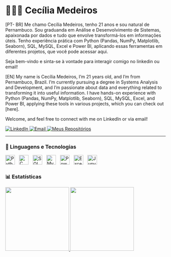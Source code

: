 # 👩🏻‍💻 Cecília Medeiros


[PT- BR] Me chamo Cecília Medeiros, tenho 21 anos e sou natural de Pernambuco. 
Sou graduanda em Análise e Desenvolvimento de Sistemas, 
apaixonada por dados e tudo que envolve transformá-los em informações úteis. 
Tenho experiência prática com Python (Pandas, NumPy, Matplotlib, Seaborn), SQL, MySQL, Excel e Power BI, aplicando essas ferramentas em diferentes projetos, que você pode acessar aqui.

Seja bem-vindo e sinta-se à vontade para interagir comigo no linkedin ou email! 

[EN] My name is Cecília Medeiros, I’m 21 years old, and I’m from Pernambuco, Brazil.
I’m currently pursuing a degree in Systems Analysis and Development,
and I’m passionate about data and everything related to transforming it into useful information.
I have hands-on experience with Python (Pandas, NumPy, Matplotlib, Seaborn), SQL, MySQL, Excel, and Power BI, applying these tools in various projects, which you can check out [here].

Welcome, and feel free to connect with me on LinkedIn or via email!

<p align="left">
    <a href="https://www.linkedin.com/in/medeiroscecilia22/" target="_blank">
    <img 
        alt="LinkedIn" 
        title="Conecte-se comigo no LinkedIn" 
        src="https://img.shields.io/badge/LinkedIn-0A66C2?style=for-the-badge&logo=linkedin&logoColor=white"
    />
    </a>
    <a href="https://mail.google.com/mail/?view=cm&to=cms5@cesar.school" target="_blank">
    <img 
        alt="Email" 
        title="Me envie um email" 
        src="https://img.shields.io/badge/-Email-c14438?style=for-the-badge&logo=gmail&logoColor=white"
    />
    </a>
    <a href="https://github.com/Cecimedeiros?tab=repositories" target="_blank">
    <img 
        alt="Meus Repositórios" 
        title="Veja meus repositórios no GitHub" 
        src="https://img.shields.io/badge/-Meus%20Repositórios-181717?style=for-the-badge&logo=github&logoColor=white" 
    />
</a>

</p>

---

### 🤖 Linguagens e Tecnologias

<img 
    align="left" 
    alt="Python" 
    title="Python"
    width="30px" 
    style="padding-right: 10px;" 
    src="https://cdn.jsdelivr.net/gh/devicons/devicon@latest/icons/python/python-original.svg" 
/>

<img 
    align="left" 
    alt="C Language" 
    title="C (C99)"
    width="30px" 
    style="padding-right: 10px;" 
    src="https://cdn.jsdelivr.net/gh/devicons/devicon@latest/icons/c/c-original.svg" 
/>

<img 
    align="left" 
    alt="SQL" 
    title="SQL"
    width="30px" 
    style="padding-right: 10px;" 
    src="https://img.icons8.com/ios-filled/50/000000/sql.png"
/>

<img 
    align="left" 
    alt="MySQL" 
    title="MySQL"
    width="30px" 
    style="padding-right: 10px;" 
    src="https://cdn.jsdelivr.net/gh/devicons/devicon@latest/icons/mysql/mysql-original.svg" 
/>

<img 
    align="left" 
    alt="Power BI" 
    title="Power BI"
    width="30px" 
    style="padding-right: 10px;" 
    src="https://img.icons8.com/color/48/000000/power-bi.png"
/>

<img 
    align="left" 
    alt="Excel" 
    title="Excel"
    width="30px" 
    style="padding-right: 10px;" 
    src="https://img.icons8.com/color/48/000000/microsoft-excel-2019--v1.png"
/>

<img 
    align="left" 
    alt="Jupyter Notebook" 
    title="Jupyter Notebook"
    width="30px" 
    style="padding-right: 10px;" 
    src="https://cdn.jsdelivr.net/gh/devicons/devicon@latest/icons/jupyter/jupyter-original.svg" 
/>



<br/>
<br/>

### 📊 Estatísticas

<div>
  <a href="https://github.com/Cecimedeiros">
    <img height=200em" src="https://github-readme-stats.vercel.app/api?username=Cecimedeiros&show_icons=true&theme=tokyonight&include_all_commits=true&locale=pt-br"/>
    <img height="200em" src="https://github-readme-stats.vercel.app/api/top-langs/?username=Cecimedeiros&theme=tokyonight&layout=compact&custom_title=Tecnologias&langs_count=9"/>
  </a>
</div>

